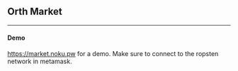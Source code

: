 ## Orth Market
---
#### Demo
https://market.noku.pw for a demo. Make sure to connect to the ropsten network in metamask.